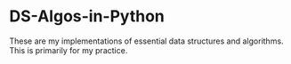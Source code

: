# DS-Algos-in-Python
These are my implementations of essential data structures and algorithms. This is primarily for my practice.
